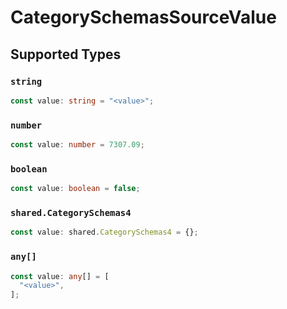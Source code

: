 # CategorySchemasSourceValue


## Supported Types

### `string`

```typescript
const value: string = "<value>";
```

### `number`

```typescript
const value: number = 7307.09;
```

### `boolean`

```typescript
const value: boolean = false;
```

### `shared.CategorySchemas4`

```typescript
const value: shared.CategorySchemas4 = {};
```

### `any[]`

```typescript
const value: any[] = [
  "<value>",
];
```

